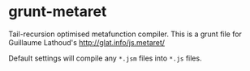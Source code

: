 grunt-metaret
=============

Tail-recursion optimised metafunction compiler.
This is a grunt file for Guillaume Lathoud's http://glat.info/js.metaret/

Default settings will compile any `*.jsm` files into `*.js` files.

